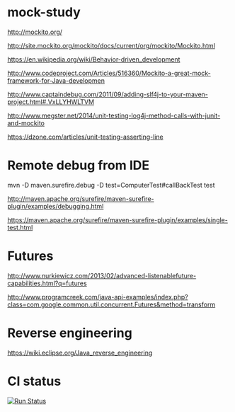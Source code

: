 # mock-study

http://mockito.org/

http://site.mockito.org/mockito/docs/current/org/mockito/Mockito.html

https://en.wikipedia.org/wiki/Behavior-driven_development

http://www.codeproject.com/Articles/516360/Mockito-a-great-mock-framework-for-Java-developmen

http://www.captaindebug.com/2011/09/adding-slf4j-to-your-maven-project.html#.VxLLYHWLTVM

http://www.megster.net/2014/unit-testing-log4j-method-calls-with-junit-and-mockito

https://dzone.com/articles/unit-testing-asserting-line

# Remote debug from IDE

mvn -D maven.surefire.debug -D test=ComputerTest#callBackTest test

http://maven.apache.org/surefire/maven-surefire-plugin/examples/debugging.html

https://maven.apache.org/surefire/maven-surefire-plugin/examples/single-test.html

# Futures

http://www.nurkiewicz.com/2013/02/advanced-listenablefuture-capabilities.html?q=futures

http://www.programcreek.com/java-api-examples/index.php?class=com.google.common.util.concurrent.Futures&method=transform

# Reverse engineering

https://wiki.eclipse.org/Java_reverse_engineering

# CI status

[![Run Status](https://api.shippable.com/projects/57014db433e2f1203f8ca87a/badge?branch=master)](https://app.shippable.com/projects/57014db433e2f1203f8ca87a)
